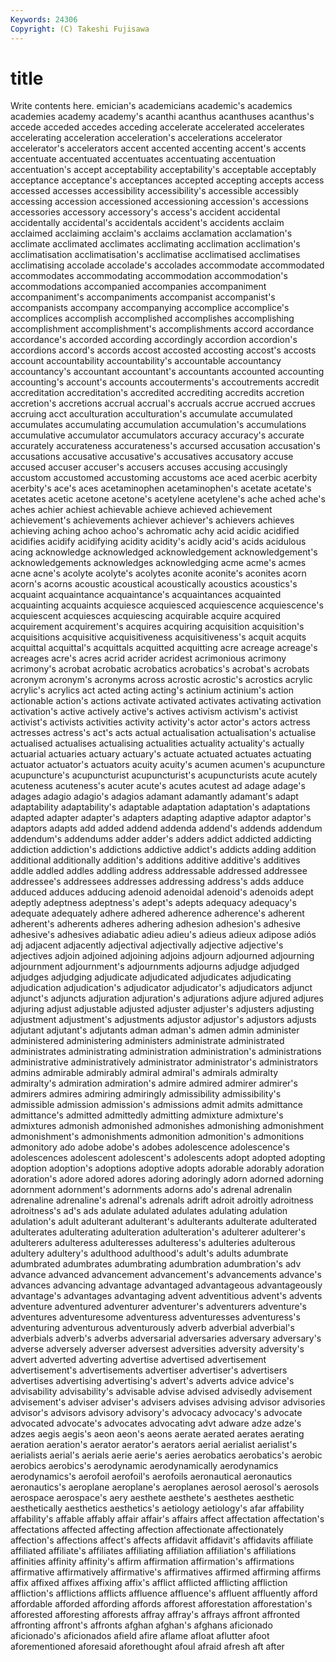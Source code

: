 ```yaml
---
Keywords: 24306 
Copyright: (C) Takeshi Fujisawa
---
```


# title

Write contents here.
emician's academicians academic's academics academies academy academy's
acanthi acanthus acanthuses acanthus's accede acceded accedes acceding accelerate accelerated
accelerates accelerating acceleration acceleration's accelerations accelerator accelerator's accelerators accent accented
accenting accent's accents accentuate accentuated accentuates accentuating accentuation accentuation's accept
acceptability acceptability's acceptable acceptably acceptance acceptance's acceptances accepted accepting accepts
access accessed accesses accessibility accessibility's accessible accessibly accessing accession accessioned
accessioning accession's accessions accessories accessory accessory's access's accident accidental accidentally
accidental's accidentals accident's accidents acclaim acclaimed acclaiming acclaim's acclaims acclamation
acclamation's acclimate acclimated acclimates acclimating acclimation acclimation's acclimatisation acclimatisation's acclimatise
acclimatised acclimatises acclimatising accolade accolade's accolades accommodate accommodated accommodates accommodating
accommodation accommodation's accommodations accompanied accompanies accompaniment accompaniment's accompaniments accompanist accompanist's
accompanists accompany accompanying accomplice accomplice's accomplices accomplish accomplished accomplishes accomplishing
accomplishment accomplishment's accomplishments accord accordance accordance's accorded according accordingly accordion
accordion's accordions accord's accords accost accosted accosting accost's accosts account
accountability accountability's accountable accountancy accountancy's accountant accountant's accountants accounted accounting
accounting's account's accounts accouterments's accoutrements accredit accreditation accreditation's accredited accrediting
accredits accretion accretion's accretions accrual accrual's accruals accrue accrued accrues
accruing acct acculturation acculturation's accumulate accumulated accumulates accumulating accumulation accumulation's
accumulations accumulative accumulator accumulators accuracy accuracy's accurate accurately accurateness accurateness's
accursed accusation accusation's accusations accusative accusative's accusatives accusatory accuse accused
accuser accuser's accusers accuses accusing accusingly accustom accustomed accustoming accustoms
ace aced acerbic acerbity acerbity's ace's aces acetaminophen acetaminophen's acetate
acetate's acetates acetic acetone acetone's acetylene acetylene's ache ached ache's
aches achier achiest achievable achieve achieved achievement achievement's achievements achiever
achiever's achievers achieves achieving aching achoo achoo's achromatic achy acid
acidic acidified acidifies acidify acidifying acidity acidity's acidly acid's acids
acidulous acing acknowledge acknowledged acknowledgement acknowledgement's acknowledgements acknowledges acknowledging acme
acme's acmes acne acne's acolyte acolyte's acolytes aconite aconite's aconites
acorn acorn's acorns acoustic acoustical acoustically acoustics acoustics's acquaint acquaintance
acquaintance's acquaintances acquainted acquainting acquaints acquiesce acquiesced acquiescence acquiescence's acquiescent
acquiesces acquiescing acquirable acquire acquired acquirement acquirement's acquires acquiring acquisition
acquisition's acquisitions acquisitive acquisitiveness acquisitiveness's acquit acquits acquittal acquittal's acquittals
acquitted acquitting acre acreage acreage's acreages acre's acres acrid acrider
acridest acrimonious acrimony acrimony's acrobat acrobatic acrobatics acrobatics's acrobat's acrobats
acronym acronym's acronyms across acrostic acrostic's acrostics acrylic acrylic's acrylics
act acted acting acting's actinium actinium's action actionable action's actions
activate activated activates activating activation activation's active actively active's actives
activism activism's activist activist's activists activities activity activity's actor actor's
actors actress actresses actress's act's acts actual actualisation actualisation's actualise
actualised actualises actualising actualities actuality actuality's actually actuarial actuaries actuary
actuary's actuate actuated actuates actuating actuator actuator's actuators acuity acuity's
acumen acumen's acupuncture acupuncture's acupuncturist acupuncturist's acupuncturists acute acutely acuteness
acuteness's acuter acute's acutes acutest ad adage adage's adages adagio
adagio's adagios adamant adamantly adamant's adapt adaptability adaptability's adaptable adaptation
adaptation's adaptations adapted adapter adapter's adapters adapting adaptive adaptor adaptor's
adaptors adapts add added addend addenda addend's addends addendum addendum's
addendums adder adder's adders addict addicted addicting addiction addiction's addictions
addictive addict's addicts adding addition additional additionally addition's additions additive
additive's additives addle addled addles addling address addressable addressed addressee
addressee's addressees addresses addressing address's adds adduce adduced adduces adducing
adenoid adenoidal adenoid's adenoids adept adeptly adeptness adeptness's adept's adepts
adequacy adequacy's adequate adequately adhere adhered adherence adherence's adherent adherent's
adherents adheres adhering adhesion adhesion's adhesive adhesive's adhesives adiabatic adieu
adieu's adieus adieux adipose adiós adj adjacent adjacently adjectival adjectivally
adjective adjective's adjectives adjoin adjoined adjoining adjoins adjourn adjourned adjourning
adjournment adjournment's adjournments adjourns adjudge adjudged adjudges adjudging adjudicate adjudicated
adjudicates adjudicating adjudication adjudication's adjudicator adjudicator's adjudicators adjunct adjunct's adjuncts
adjuration adjuration's adjurations adjure adjured adjures adjuring adjust adjustable adjusted
adjuster adjuster's adjusters adjusting adjustment adjustment's adjustments adjustor adjustor's adjustors
adjusts adjutant adjutant's adjutants adman adman's admen admin administer administered
administering administers administrate administrated administrates administrating administration administration's administrations administrative
administratively administrator administrator's administrators admins admirable admirably admiral admiral's admirals
admiralty admiralty's admiration admiration's admire admired admirer admirer's admirers admires
admiring admiringly admissibility admissibility's admissible admission admission's admissions admit admits
admittance admittance's admitted admittedly admitting admixture admixture's admixtures admonish admonished
admonishes admonishing admonishment admonishment's admonishments admonition admonition's admonitions admonitory ado
adobe adobe's adobes adolescence adolescence's adolescences adolescent adolescent's adolescents adopt
adopted adopting adoption adoption's adoptions adoptive adopts adorable adorably adoration
adoration's adore adored adores adoring adoringly adorn adorned adorning adornment
adornment's adornments adorns ado's adrenal adrenalin adrenaline adrenaline's adrenal's adrenals
adrift adroit adroitly adroitness adroitness's ad's ads adulate adulated adulates
adulating adulation adulation's adult adulterant adulterant's adulterants adulterate adulterated adulterates
adulterating adulteration adulteration's adulterer adulterer's adulterers adulteress adulteresses adulteress's adulteries
adulterous adultery adultery's adulthood adulthood's adult's adults adumbrate adumbrated adumbrates
adumbrating adumbration adumbration's adv advance advanced advancement advancement's advancements advance's
advances advancing advantage advantaged advantageous advantageously advantage's advantages advantaging advent
adventitious advent's advents adventure adventured adventurer adventurer's adventurers adventure's adventures
adventuresome adventuress adventuresses adventuress's adventuring adventurous adventurously adverb adverbial adverbial's
adverbials adverb's adverbs adversarial adversaries adversary adversary's adverse adversely adverser
adversest adversities adversity adversity's advert adverted adverting advertise advertised advertisement
advertisement's advertisements advertiser advertiser's advertisers advertises advertising advertising's advert's adverts
advice advice's advisability advisability's advisable advise advised advisedly advisement advisement's
adviser adviser's advisers advises advising advisor advisories advisor's advisors advisory
advisory's advocacy advocacy's advocate advocated advocate's advocates advocating advt adware
adze adze's adzes aegis aegis's aeon aeon's aeons aerate aerated
aerates aerating aeration aeration's aerator aerator's aerators aerial aerialist aerialist's
aerialists aerial's aerials aerie aerie's aeries aerobatics aerobatics's aerobic aerobics
aerobics's aerodynamic aerodynamically aerodynamics aerodynamics's aerofoil aerofoil's aerofoils aeronautical aeronautics
aeronautics's aeroplane aeroplane's aeroplanes aerosol aerosol's aerosols aerospace aerospace's aery
aesthete aesthete's aesthetes aesthetic aesthetically aesthetics aesthetics's aetiology aetiology's afar
affability affability's affable affably affair affair's affairs affect affectation affectation's
affectations affected affecting affection affectionate affectionately affection's affections affect's affects
affidavit affidavit's affidavits affiliate affiliated affiliate's affiliates affiliating affiliation affiliation's
affiliations affinities affinity affinity's affirm affirmation affirmation's affirmations affirmative affirmatively
affirmative's affirmatives affirmed affirming affirms affix affixed affixes affixing affix's
afflict afflicted afflicting affliction affliction's afflictions afflicts affluence affluence's affluent
affluently afford affordable afforded affording affords afforest afforestation afforestation's afforested
afforesting afforests affray affray's affrays affront affronted affronting affront's affronts
afghan afghan's afghans aficionado aficionado's aficionados afield afire aflame afloat
aflutter afoot aforementioned aforesaid aforethought afoul afraid afresh aft after
